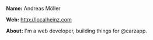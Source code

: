 **Name:** 
Andreas Möller

**Web:** 
http://localheinz.com

**About:** 
I'm a web developer, building things for @carzapp.
